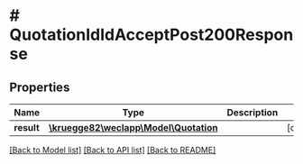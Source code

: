 # # QuotationIdIdAcceptPost200Response

## Properties

Name | Type | Description | Notes
------------ | ------------- | ------------- | -------------
**result** | [**\kruegge82\weclapp\Model\Quotation**](Quotation.md) |  | [optional]

[[Back to Model list]](../../README.md#models) [[Back to API list]](../../README.md#endpoints) [[Back to README]](../../README.md)
